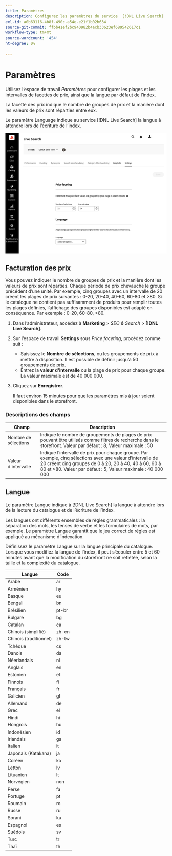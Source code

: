 ```yaml
---
title: Paramètres
description: Configurez les paramètres du service  [!DNL Live Search] .
exl-id: a0b63116-4b8f-490c-a54e-e21f1b02b634
source-git-commit: ffbb41ef2bc940982b4acb33623ef689542617c1
workflow-type: tm+mt
source-wordcount: '454'
ht-degree: 0%

---
```


# Paramètres

Utilisez l’espace de travail *Paramètres* pour configurer les plages et les intervalles de facettes de prix, ainsi que la langue par défaut de l’index.

La facette des prix indique le nombre de groupes de prix et la manière dont les valeurs de prix sont réparties entre eux.

Le paramètre Language indique au service [!DNL Live Search] la langue à attendre lors de l’écriture de l’index.

![Paramètres](assets/settings.png)

## Facturation des prix

Vous pouvez indiquer le nombre de groupes de prix et la manière dont les valeurs de prix sont réparties. Chaque période de prix chevauche le groupe précédent d’une unité. Par exemple, cinq groupes avec un intervalle de 20 créent les plages de prix suivantes : 0-20, 20-40, 40-60, 60-80 et >80. Si le catalogue ne contient pas suffisamment de produits pour remplir toutes les plages définies, l’affichage des groupes disponibles est adapté en conséquence. Par exemple : 0-20, 60-80, >80.

1. Dans l’administrateur, accédez à **Marketing** > *SEO &amp; Search* > **[!DNL Live Search]**.
1. Sur l’espace de travail **Settings** sous *Price faceting*, procédez comme suit :
   * Saisissez le **Nombre de sélections**, ou les groupements de prix à mettre à disposition. Il est possible de définir jusqu’à 50 groupements de prix.
   * Entrez la **valeur d&#39;intervalle** ou la plage de prix pour chaque groupe. La valeur maximale est de 40 000 000.
1. Cliquez sur **Enregistrer**.

   Il faut environ 15 minutes pour que les paramètres mis à jour soient disponibles dans le storefront.

### Descriptions des champs

| Champ | Description |
|--- |--- |
| Nombre de sélections | Indique le nombre de groupements de plages de prix pouvant être utilisés comme filtres de recherche dans le storefront. Valeur par défaut : 8, Valeur maximale : 50 |
| Valeur d&#39;intervalle | Indique l’intervalle de prix pour chaque groupe. Par exemple, cinq sélections avec une valeur d’intervalle de 20 créent cinq groupes de 0 à 20, 20 à 40, 40 à 60, 60 à 80 et >80. Valeur par défaut : 5, Valeur maximale : 40 000 000 |

## Langue

Le paramètre Langue indique à [!DNL Live Search] la langue à attendre lors de la lecture du catalogue et de l’écriture de l’index.

Les langues ont différents ensembles de règles grammaticales : la séparation des mots, les tenses de verbe et les formulaires de mots, par exemple.
Le paramètre Langue garantit que le jeu correct de règles est appliqué au mécanisme d’indexation.

Définissez le paramètre Langue sur la langue principale du catalogue. Lorsque vous modifiez la langue de l’index, il peut s’écouler entre 5 et 60 minutes avant que la modification du storefront ne soit reflétée, selon la taille et la complexité du catalogue.

| Langue | Code |
|----|----|
| Arabe | ar |
| Arménien | hy |
| Basque | eu |
| Bengali | bn |
| Brésilien | pt-br |
| Bulgare | bg |
| Catalan | ca |
| Chinois (simplifié) | zh-cn |
| Chinois (traditionnel) | zh-tw |
| Tchèque | cs |
| Danois | da |
| Néerlandais | nl |
| Anglais | en |
| Estonien | et |
| Finnois | fi |
| Français | fr |
| Galicien | gl |
| Allemand | de |
| Grec | el |
| Hindi | hi |
| Hongrois | hu |
| Indonésien | id |
| Irlandais | ga |
| Italien | it |
| Japonais (Katakana) | ja |
| Coréen | ko |
| Letton | lv |
| Lituanien | lt |
| Norvégien | non |
| Perse | fa |
| Portuge | pt |
| Roumain | ro |
| Russe | ru |
| Sorani | ku |
| Espagnol | es |
| Suédois | sv |
| Turc | tr |
| Thaï | th |
